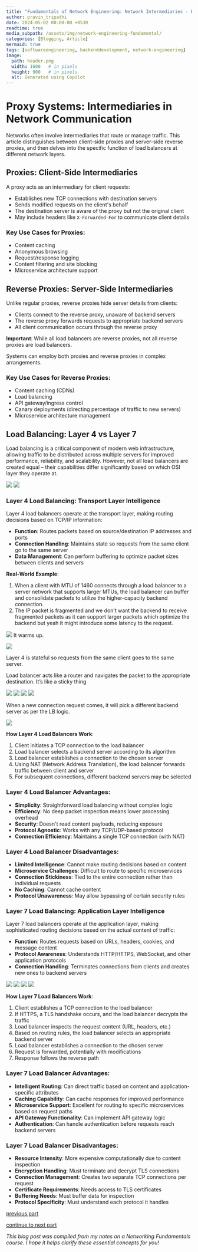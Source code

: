 ```yaml
---
title: "Fundamentals of Network Engineering: Network Intermediaries - Proxies and Load Balancers - Part 6"
author: pravin_tripathi
date: 2024-05-02 00:00:00 +0530
readtime: true
media_subpath: /assets/img/network-engineering-fundamental/
categories: [Blogging, Article]
mermaid: true
tags: [softwareengineering, backenddevelopment, network-engineering]
image:
  path: header.png
  width: 1600   # in pixels
  height: 900   # in pixels
  alt: Generated using Copilot
---
```


# Proxy Systems: Intermediaries in Network Communication
Networks often involve intermediaries that route or manage traffic. This article distinguishes between client-side proxies and server-side reverse proxies, and then delves into the specific function of load balancers at different network layers.

## Proxies: Client-Side Intermediaries

A proxy acts as an intermediary for client requests:

- Establishes new TCP connections with destination servers
- Sends modified requests on the client's behalf
- The destination server is aware of the proxy but not the original client
- May include headers like `X-Forwarded-For` to communicate client details

### Key Use Cases for Proxies:
- Content caching
- Anonymous browsing
- Request/response logging
- Content filtering and site blocking
- Microservice architecture support

## Reverse Proxies: Server-Side Intermediaries

Unlike regular proxies, reverse proxies hide server details from clients:

- Clients connect to the reverse proxy, unaware of backend servers
- The reverse proxy forwards requests to appropriate backend servers
- All client communication occurs through the reverse proxy

**Important**: While all load balancers are reverse proxies, not all reverse proxies are load balancers.

Systems can employ both proxies and reverse proxies in complex arrangements.

### Key Use Cases for Reverse Proxies:
- Content caching (CDNs)
- Load balancing
- API gateway/ingress control
- Canary deployments (directing percentage of traffic to new servers)
- Microservice architecture management

## Load Balancing: Layer 4 vs Layer 7

Load balancing is a critical component of modern web infrastructure, allowing traffic to be distributed across multiple servers for improved performance, reliability, and scalability. However, not all load balancers are created equal – their capabilities differ significantly based on which OSI layer they operate at.

![](image44.png)
![](image4.png)

### Layer 4 Load Balancing: Transport Layer Intelligence

Layer 4 load balancers operate at the transport layer, making routing decisions based on TCP/IP information:

- **Function**: Routes packets based on source/destination IP addresses and ports
- **Connection Handling**: Maintains state so requests from the same client go to the same server
- **Data Management**: Can perform buffering to optimize packet sizes between clients and servers

**Real-World Example**: 
1. When a client with MTU of 1460 connects through a load balancer to a server network that supports larger MTUs, the load balancer can buffer and consolidate packets to utilize the higher-capacity backend connection. 
2. The IP packet is fragmented and we don’t want the backend to receive fragmented packets as it can support larger packets which optimize the backend but yeah it might introduce some latency to the request.

![](image48.png)
It warms up.

![](image41.png)

Layer 4 is stateful so requests from the same client goes to the same server.

Load balancer acts like a router and navigates the packet to the appropriate destination. It’s like a sticky thing

![](image25.png)
![](image11.png)
![](image5.png)
![](image32.png)

When a new connection request comes, it will pick a different backend server as per the LB logic.

![](image15.png)

**How Layer 4 Load Balancers Work**:
1. Client initiates a TCP connection to the load balancer
2. Load balancer selects a backend server according to its algorithm
3. Load balancer establishes a connection to the chosen server
4. Using NAT (Network Address Translation), the load balancer forwards traffic between client and server
5. For subsequent connections, different backend servers may be selected

### Layer 4 Load Balancer Advantages:
- **Simplicity**: Straightforward load balancing without complex logic
- **Efficiency**: No deep packet inspection means lower processing overhead
- **Security**: Doesn't read content payloads, reducing exposure
- **Protocol Agnostic**: Works with any TCP/UDP-based protocol
- **Connection Efficiency**: Maintains a single TCP connection (with NAT)

### Layer 4 Load Balancer Disadvantages:
- **Limited Intelligence**: Cannot make routing decisions based on content
- **Microservice Challenges**: Difficult to route to specific microservices
- **Connection Stickiness**: Tied to the entire connection rather than individual requests
- **No Caching**: Cannot cache content
- **Protocol Unawareness**: May allow bypassing of certain security rules

### Layer 7 Load Balancing: Application Layer Intelligence

Layer 7 load balancers operate at the application layer, making sophisticated routing decisions based on the actual content of traffic:

- **Function**: Routes requests based on URLs, headers, cookies, and message content
- **Protocol Awareness**: Understands HTTP/HTTPS, WebSocket, and other application protocols
- **Connection Handling**: Terminates connections from clients and creates new ones to backend servers

![](image21.png)
![](image13.png)
![](image38.png)
![](image23.png)

**How Layer 7 Load Balancers Work**:
1. Client establishes a TCP connection to the load balancer
2. If HTTPS, a TLS handshake occurs, and the load balancer decrypts the traffic
3. Load balancer inspects the request content (URL, headers, etc.)
4. Based on routing rules, the load balancer selects an appropriate backend server
5. Load balancer establishes a connection to the chosen server
6. Request is forwarded, potentially with modifications
7. Response follows the reverse path

### Layer 7 Load Balancer Advantages:
- **Intelligent Routing**: Can direct traffic based on content and application-specific attributes
- **Caching Capability**: Can cache responses for improved performance
- **Microservice Support**: Excellent for routing to specific microservices based on request paths
- **API Gateway Functionality**: Can implement API gateway logic
- **Authentication**: Can handle authentication before requests reach backend servers

### Layer 7 Load Balancer Disadvantages:
- **Resource Intensity**: More expensive computationally due to content inspection
- **Encryption Handling**: Must terminate and decrypt TLS connections
- **Connection Management**: Creates two separate TCP connections per request
- **Certificate Requirements**: Needs access to TLS certificates
- **Buffering Needs**: Must buffer data for inspection
- **Protocol Specificity**: Must understand each protocol it handles

[previous part](../network-engineering-fundamental-part-5)


[continue to next part](../network-engineering-fundamental-part-7)

*This blog post was compiled from my notes on a Networking Fundamentals course. I hope it helps clarify these essential concepts for you!*